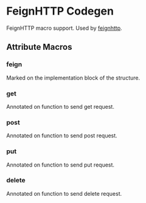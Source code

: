 # FeignHTTP Codegen

FeignHTTP macro support. Used by [feignhttp](https://crates.io/crates/feignhttp).

## Attribute Macros

### feign

Marked on the implementation block of the structure.

### get

Annotated on function to send get request.

### post

Annotated on function to send post request.

### put

Annotated on function to send put request.

### delete

Annotated on function to send delete request.